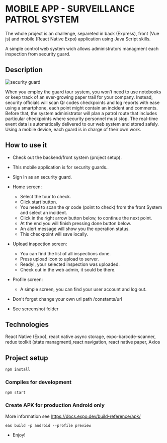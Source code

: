 # MOBILE APP - SURVEILLANCE PATROL SYSTEM 
The whole project is an challenge, separeted in back (Express), front (Vue js) and mobile (React Native Expo) application using Java Script skills.

A simple control web system wich allows administrators managment each inspection from security guard. 

## Description

![security guard](https://www.jwm-rfid.com/wp-content/uploads/2020/09/guard-patrol.png)

When you employ the guard tour system, you won’t need to use notebooks or keep track of an ever-growing paper trail for your company. Instead, security officials will scan Qr codes checkpoints and log reports with ease using a smartphone, each point might contain an incident and comments. Before that, the system administrator  will plan a patrol route that includes particular checkpoints where security personnel must stop. The real-time event data is automatically delivered to our web system and stored safely. Using a mobile device, each guard is in charge of their own work. 


## How to use it
    
* Check out the backend/front system (project setup).
* This mobile application is for security guards..
* Sign In as an security guard.

* Home screen:
    - Select the tour to check.
    - Click start button.
    - You need to scan the qr code (point to check) from the front System and select an incident.
    - Click in the right arrow button below, to continue the next point.
    - At the end you will finish pressing done button below.
    - An alert message will show you the operation status.
    - This checkpoint will save locally.

* Upload inspection screen:
    - You can find the list of all inspections done.
    - Press upload icon to upload to server.
    - Ready!, your selected  inspection was uploaded.
    - Check out in the web admin, it sould be there.

* Profile screen:
    - A simple screen, you can find your user account and log out.


* Don't forget change your own url path /constants/url 
* See screenshot folder

## Technologies
React Native (Expo), react native async storage, expo-barcode-scanner, redux toolkit (state managment),react navigation, react native paper, Axios

## Project setup
```
npm install
```

### Compiles for development
```
npm start
```

### Create APK for production Android only
More information see https://docs.expo.dev/build-reference/apk/
```
eas build -p android --profile preview
```

* Enjoy!
